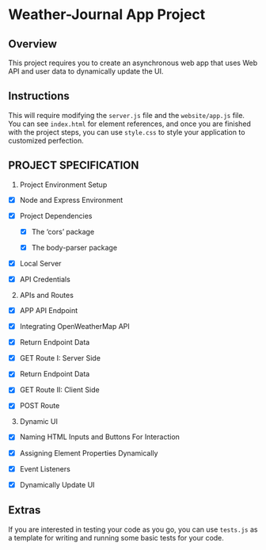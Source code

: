 # Weather-Journal App Project

## Overview
This project requires you to create an asynchronous web app that uses Web API and user data to dynamically update the UI. 

## Instructions
This will require modifying the `server.js` file and the `website/app.js` file. You can see `index.html` for element references, and once you are finished with the project steps, you can use `style.css` to style your application to customized perfection.

## PROJECT SPECIFICATION


1. Project Environment Setup


* [X] Node and Express Environment

* [X] Project Dependencies

	* [X] The ‘cors’ package 

	* [X] The body-parser package

* [X] Local Server

* [X] API Credentials



2. APIs and Routes


* [X] APP API Endpoint

* [X] Integrating OpenWeatherMap API


* [X] Return Endpoint Data

* [X] GET Route I: Server Side


* [X] Return Endpoint Data

* [X] GET Route II: Client Side


* [X] POST Route



3. Dynamic UI


* [X] Naming HTML Inputs and Buttons For Interaction

* [X] Assigning Element Properties Dynamically

* [X] Event Listeners

* [X] Dynamically Update UI

## Extras
If you are interested in testing your code as you go, you can use `tests.js` as a template for writing and running some basic tests for your code.
